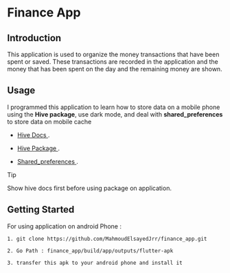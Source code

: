 # **Finance App**


## **Introduction**

  This application is used to organize the money transactions that have been spent or saved. These transactions are recorded in the application and the money that has been spent on the day and the remaining money are shown.

## **Usage**

  I programmed this application to learn how to store data on a mobile phone using the __Hive package__, use dark mode, and deal with __shared_preferences__ to store data on mobile cache 

  - [ Hive Docs ](https://docs.hivedb.dev/).
    
  - [ Hive Package ](https://pub.dev/packages/hive_flutter).
    
  - [ Shared_preferences ](https://pub.dev/packages/shared_preferences).

  > [!TIP]
  > Show hive docs first before using package on application.

## **Getting Started**

  For using application on android Phone :
  
    1. git clone https://github.com/MahmoudElsayedJrr/finance_app.git
      
    2. Go Path : finance_app/build/app/outputs/flutter-apk
      
    3. transfer this apk to your android phone and install it
  


